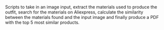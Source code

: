 Scripts to take in an image input, extract the materials used to produce the outfit, search for the materials on Aliexpress, calculate the similarity between the materials found and the input image and finally produce a PDF with the top 5 most similar products.